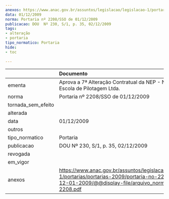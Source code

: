 ```yaml
---
anexos: https://www.anac.gov.br/assuntos/legislacao/legislacao-1/portarias/portarias-2009/portaria-no-2208-sso-de-12-01-2009/@@display-file/arquivo_norma/PA2009-2208.pdf
data: 01/12/2009
norma: Portaria nº 2208/SSO de 01/12/2009
publicacao: DOU  Nº 230, S/1, p. 35, 02/12/2009
tags:
- alteração
- portaria
tipo_normatico: Portaria
hide: 
- toc 
 
---
```


|                    | Documento                                                                                                                                                         |
|:-------------------|:------------------------------------------------------------------------------------------------------------------------------------------------------------------|
| ementa             | Aprova a 7ª Alteração Contratual da NEP - Nacional Escola de Pilotagem Ltda.                                                                                      |
| norma              | Portaria nº 2208/SSO de 01/12/2009                                                                                                                                |
| tornada_sem_efeito |                                                                                                                                                                   |
| alterada           |                                                                                                                                                                   |
| data               | 01/12/2009                                                                                                                                                        |
| outros             |                                                                                                                                                                   |
| tipo_normatico     | Portaria                                                                                                                                                          |
| publicacao         | DOU  Nº 230, S/1, p. 35, 02/12/2009                                                                                                                               |
| revogada           |                                                                                                                                                                   |
| em_vigor           |                                                                                                                                                                   |
| anexos             | https://www.anac.gov.br/assuntos/legislacao/legislacao-1/portarias/portarias-2009/portaria-no-2208-sso-de-12-01-2009/@@display-file/arquivo_norma/PA2009-2208.pdf |